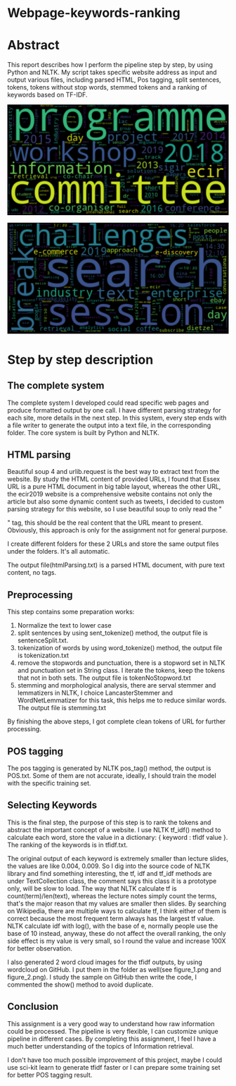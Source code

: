 # Webpage-keywords-ranking

# Abstract

This report describes how I perform the pipeline step by step, by using Python and NLTK. My script
takes specific website address as input and output various files, including parsed HTML, Pos
tagging, split sentences, tokens, tokens without stop words, stemmed tokens and a ranking of
keywords based on TF-IDF.

![word cloud](ecir2019/Figure_2.png)

![word cloud](essex/Figure_1.png)

# Step by step description

## The complete system

The complete system I developed could read specific web pages and produce formatted output by
one call. I have different parsing strategy for each site, more details in the next step. In this system,
every step ends with a file writer to generate the output into a text file, in the corresponding folder.
The core system is built by Python and NLTK.

## HTML parsing

Beautiful soup 4 and urlib.request is the best way to extract text from the website. By study the
HTML content of provided URLs, I found that Essex URL is a pure HTML document in big table
layout, whereas the other URL, the ecir2019 website is a comprehensive website contains not only
the article but also some dynamic content such as tweets, I decided to custom parsing strategy for
this website, so I use beautiful soup to only read the "<article>" tag, this should be the real content
that the URL meant to present. Obviously, this approach is only for the assignment not for general
purpose.
  
I create different folders for these 2 URLs and store the same output files under the folders. It's all
automatic.

The output file(htmlParsing.txt) is a parsed HTML document, with pure text content, no tags.

## Preprocessing

This step contains some preparation works:
1. Normalize the text to lower case
2. split sentences by using sent_tokenize() method, the output file is sentenceSplit.txt.
3. tokenization of words by using word_tokenize() method, the output file is tokenization.txt
4. remove the stopwords and punctuation, there is a stopword set in NLTK and punctuation set in
String class. I iterate the tokens, keep the tokens that not in both sets. The output file is
tokenNoStopword.txt
5. stemming and morphological analysis, there are serval stemmer and lemmatizers in NLTK, I
choice LancasterStemmer and WordNetLemmatizer for this task, this helps me to reduce similar
words. The output file is stemming.txt

By finishing the above steps, I got complete clean tokens of URL for further processing.

# POS tagging

The pos tagging is generated by NLTK pos_tag() method, the output is POS.txt. Some of them are
not accurate, ideally, I should train the model with the specific training set.

## Selecting Keywords

This is the final step, the purpose of this step is to rank the tokens and abstract the important
concept of a website. I use NLTK tf_idf() method to calculate each word, store the value in a
dictionary: { keyword : tfidf value }. The ranking of the keywords is in tfidf.txt.

The original output of each keyword is extremely smaller than lecture slides, the values are like
0.004, 0.009. So I dig into the source code of NLTK library and find something interesting, the tf, idf
and tf_idf methods are under TextCollection class, the comment says this class it is a prototype only,
will be slow to load. The way that NLTK calculate tf is count(term)/len(text), whereas the lecture notes
simply count the terms, that's the major reason that my values are smaller then slides. By searching
on Wikipedia, there are multiple ways to calculate tf, I think either of them is correct because the
most frequent term always has the largest tf value. NLTK calculate idf with log(), with the base of e,
normally people use the base of 10 instead, anyway, these do not affect the overall ranking, the only
side effect is my value is very small, so I round the value and increase 100X for better observation.

I also generated 2 word cloud images for the tfidf outputs, by using wordcloud on GitHub. I put them
in the folder as well(see figure_1.png and figure_2.png). I study the sample on GitHub then write the
code, I commented the show() method to avoid duplicate.

# Conclusion

This assignment is a very good way to understand how raw information could be processed. The
pipeline is very flexible, I can customize unique pipeline in different cases. By completing this
assignment, I feel I have a much better understanding of the topics of Information retrieval.

I don't have too much possible improvement of this project, maybe I could use sci-kit learn to
generate tfidf faster or I can prepare some training set for better POS tagging result.

